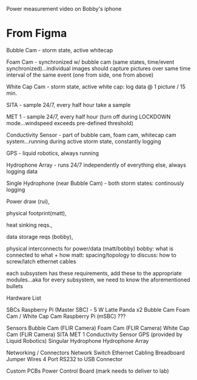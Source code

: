Power measurement video on Bobby's iphone

# From Figma
Bubble Cam - storm state, active whitecap

Foam Cam - synchronized w/ bubble cam (same states, time/event synchronized)...individual images should capture pictures over same time interval of the same event (one from side, one from above)

White Cap Cam - storm state, active white cap: log data @ 1 picture / 15 min.

SITA - sample 24/7, every half hour take a sample

MET 1 - sample 24/7, every half hour (turn off during LOCKDOWN mode...windspeed exceeds pre-defined threshold)

Conductivity Sensor - part of bubble cam, foam cam, whitecap cam system...running during active storm state, constantly logging

GPS - liquid robotics, always running

Hydrophone Array - runs 24/7 independently of everything else, always logging data

Single Hydrophone (near Bubble Cam) - both storm states: continously logging

Power draw (rui), 

physical footprint(matt), 

heat sinking reqs., 

data storage reqs (bobby), 

physical interconnects for power/data (matt/bobby)
bobby: what is connected to what + how
matt: spacing/topology
to discuss: how to screw/latch ethernet cables

each subsystem has these requirements, add these to the appropriate modules...aka for every subsystem, we need to know the aforementioned bullets

Hardware List

SBCs
Raspberry Pi (Master SBC) - 5 W
Latte Panda x2
Bubble Cam
Foam Cam / White Cap Cam
Raspberry Pi (mSBC) ???

Sensors
Bubble Cam (FLIR Camera)
Foam Cam (FLIR Camera)
White Cap Cam (FLIR Camera)
SITA
MET 1
Conductivity Sensor
GPS (provided by Liquid Robotics)
Singular Hydrophone
Hydrophone Array

Networking / Connectors
Network Switch
Ethernet Cabling
Breadboard Jumper Wires
4 Port RS232 to USB Connector

Custom PCBs
Power Control Board (mark needs to deliver to lab)
